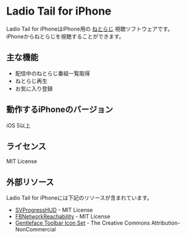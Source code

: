 # Ladio Tail for iPhone
Ladio Tail for iPhoneはiPhone用の [ねとらじ](http://ladio.net/) 視聴ソフトウェアです。  
iPhoneからねとらじを視聴することができます。

## 主な機能
* 配信中のねとらじ番組一覧取得
* ねとらじ再生
* お気に入り登録

## 動作するiPhoneのバージョン
iOS 5以上

## ライセンス
MIT License

## 外部リソース
Ladio Tail for iPhoneには下記のリソースが含まれています。

* [SVProgressHUD](https://github.com/samvermette/SVProgressHUD) - MIT License
* [FBNetworkReachability](https://github.com/dev5tec/FBNetworkReachability) - MIT License
* [Gentleface Toolbar Icon Set](http://www.gentleface.com/free_icon_set.html) - The Creative Commons Attribution-NonCommercial